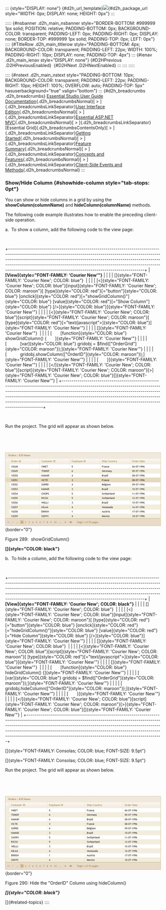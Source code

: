 ::: {style="DISPLAY: none"}
[](ms-xhelp:///?Id=d2h_url_template){#d2h_url_template}![](!package_url!){#d2h_package_url style="WIDTH: 0px; DISPLAY: none; HEIGHT: 0px"}
:::

::::: {#nsbanner .d2h_main_nsbanner style="BORDER-BOTTOM: #999999 1px solid; POSITION: relative; PADDING-BOTTOM: 0px; BACKGROUND-COLOR: transparent; PADDING-LEFT: 0px; PADDING-RIGHT: 0px; DISPLAY: none; BORDER-TOP: #999999 1px solid; PADDING-TOP: 0px; LEFT: 0px"}
:::: {#TitleRow .d2h_main_titlerow style="PADDING-BOTTOM: 4px; BACKGROUND-COLOR: transparent; PADDING-LEFT: 22px; WIDTH: 100%; PADDING-RIGHT: 10px; DISPLAY: none; PADDING-TOP: 4px"}
::: {#ienav .d2h_main_ienav style="DISPLAY: none"}
[](ms-xhelp:///?Id=b550d250-b858-4a2d-9089-bad93933c73d){#D2HPrevious .D2HPreviousEnabled}  [](ms-xhelp:///?Id=0bb85811-0e99-46e7-8184-64d5ad82a9a5){#D2HNext .D2HNextEnabled}
:::
::::
:::::

:::: {#nstext .d2h_main_nstext style="PADDING-BOTTOM: 10px; BACKGROUND-COLOR: transparent; PADDING-LEFT: 22px; PADDING-RIGHT: 10px; HEIGHT: 100%; OVERFLOW: auto; PADDING-TOP: 5px" hasuserbackground="true" valign="bottom"}
::: {#d2h_breadcrumbs .d2h_breadcrumbs}
[Essential Studio User Guide Documentation](ms-xhelp:///?Id=12457748-09e3-4d74-a240-8e049cedf030){.d2h_breadcrumbsNormal}[ \> ]{.d2h_breadcrumbsLinkSeparator}[User Interface Edition](ms-xhelp:///?Id=c29296b7-531c-413b-a0ec-488ca1f7f669){.d2h_breadcrumbsNormal}[ \> ]{.d2h_breadcrumbsLinkSeparator}[Essential ASP.NET MVC](ms-xhelp:///?Id=4b14e7d1-65c4-4f67-b1aa-2c37709905a5){.d2h_breadcrumbsNormal}[ \> ]{.d2h_breadcrumbsLinkSeparator}[Essential Grid]{.d2h_breadcrumbsContentsOnly}[ \> ]{.d2h_breadcrumbsLinkSeparator}[Getting Started](ms-xhelp:///?Id=c7ed3902-b25b-4170-be58-1d3d0b57748a){.d2h_breadcrumbsNormal}[ \> ]{.d2h_breadcrumbsLinkSeparator}[Feature Summary](ms-xhelp:///?Id=1923e679-441a-44e0-9bca-e0e50988a857){.d2h_breadcrumbsNormal}[ \> ]{.d2h_breadcrumbsLinkSeparator}[Concepts and Features](ms-xhelp:///?Id=4a1657fa-4756-42b9-9153-aebf5dcfc503){.d2h_breadcrumbsNormal}[ \> ]{.d2h_breadcrumbsLinkSeparator}[Client-Side Events and Methods](ms-xhelp:///?Id=a04b3f42-5102-444d-9d48-83d2d985ac5d){.d2h_breadcrumbsNormal}
:::

### Show/Hide Column {#showhide-column style="tab-stops: 0pt"}

You can show or hide columns in a grid by using the **showColumn(columnName)** and **hideColumn(columnName)** methods.

The following code example illustrates how to enable the preceding client-side operation.

a.  To show a column, add the following code to the view page:

 

+--------------------------------------------------------------------------------------------------------------------------------------------------------------------------------------------------------------------------------------------------------------------------------------------------------------------------------------------------------------------------------------------+
| **[View]{style="FONT-FAMILY: 'Courier New'"}**                                                                                                                                                                                                                                                                                                                                             |
|                                                                                                                                                                                                                                                                                                                                                                                            |
| []{style="FONT-FAMILY: 'Courier New'; COLOR: blue"}                                                                                                                                                                                                                                                                                                                                        |
|                                                                                                                                                                                                                                                                                                                                                                                            |
| [\<]{style="FONT-FAMILY: 'Courier New'; COLOR: blue"}[input]{style="FONT-FAMILY: 'Courier New'; COLOR: maroon"}[ [type]{style="COLOR: red"}[=\"button\"]{style="COLOR: blue"} [onclick]{style="COLOR: red"}[=\"showGridColumn()\"]{style="COLOR: blue"} [value]{style="COLOR: red"}[=\"Show Column\"]{style="COLOR: blue"} [/\>]{style="COLOR: blue"}]{style="FONT-FAMILY: 'Courier New'"} |
|                                                                                                                                                                                                                                                                                                                                                                                            |
| [\<]{style="FONT-FAMILY: 'Courier New'; COLOR: blue"}[script]{style="FONT-FAMILY: 'Courier New'; COLOR: maroon"}[ [type]{style="COLOR: red"}[=\"text/javascript\"\>]{style="COLOR: blue"}]{style="FONT-FAMILY: 'Courier New'"}                                                                                                                                                             |
|                                                                                                                                                                                                                                                                                                                                                                                            |
| []{style="FONT-FAMILY: 'Courier New'"}                                                                                                                                                                                                                                                                                                                                                     |
|                                                                                                                                                                                                                                                                                                                                                                                            |
| [       [function]{style="COLOR: blue"} showGridColumn() {       ]{style="FONT-FAMILY: 'Courier New'"}                                                                                                                                                                                                                                                                                     |
|                                                                                                                                                                                                                                                                                                                                                                                            |
| [           [var]{style="COLOR: blue"} gridobj = \$find([\"OrderGrid\"]{style="COLOR: maroon"});]{style="FONT-FAMILY: 'Courier New'"}                                                                                                                                                                                                                                                      |
|                                                                                                                                                                                                                                                                                                                                                                                            |
| [           gridobj.showColumn([\"OrderID\"]{style="COLOR: maroon"});]{style="FONT-FAMILY: 'Courier New'"}                                                                                                                                                                                                                                                                                 |
|                                                                                                                                                                                                                                                                                                                                                                                            |
| [       }]{style="FONT-FAMILY: 'Courier New'"}                                                                                                                                                                                                                                                                                                                                             |
|                                                                                                                                                                                                                                                                                                                                                                                            |
| [\</]{style="FONT-FAMILY: 'Courier New'; COLOR: blue"}[script]{style="FONT-FAMILY: 'Courier New'; COLOR: maroon"}[\>]{style="FONT-FAMILY: 'Courier New'; COLOR: blue"}[]{style="FONT-FAMILY: 'Courier New'"}                                                                                                                                                                               |
+--------------------------------------------------------------------------------------------------------------------------------------------------------------------------------------------------------------------------------------------------------------------------------------------------------------------------------------------------------------------------------------------+

 

Run the project. The grid will appear as shown below.

 

 

![](ImagesExt/image58_257.jpg){border="0"}

Figure 289:  showGridColumn()

**[]{style="COLOR: black"}** 

b.  To hide a column, add the following code to the view page:

 

+--------------------------------------------------------------------------------------------------------------------------------------------------------------------------------------------------------------------------------------------------------------------------------------------------------------------------------------------------------------------------------------------+
| **[View]{style="FONT-FAMILY: 'Courier New'; COLOR: black"}**                                                                                                                                                                                                                                                                                                                               |
|                                                                                                                                                                                                                                                                                                                                                                                            |
| []{style="FONT-FAMILY: 'Courier New'; COLOR: blue"}                                                                                                                                                                                                                                                                                                                                        |
|                                                                                                                                                                                                                                                                                                                                                                                            |
| [\<]{style="FONT-FAMILY: 'Courier New'; COLOR: blue"}[input]{style="FONT-FAMILY: 'Courier New'; COLOR: maroon"}[ [type]{style="COLOR: red"}[=\"button\"]{style="COLOR: blue"} [onclick]{style="COLOR: red"}[=\"hideGridColumn()\"]{style="COLOR: blue"} [value]{style="COLOR: red"}[=\"Hide Column\"]{style="COLOR: blue"} [/\>]{style="COLOR: blue"}]{style="FONT-FAMILY: 'Courier New'"} |
|                                                                                                                                                                                                                                                                                                                                                                                            |
| []{style="FONT-FAMILY: 'Courier New'; COLOR: blue"}                                                                                                                                                                                                                                                                                                                                        |
|                                                                                                                                                                                                                                                                                                                                                                                            |
| [\<]{style="FONT-FAMILY: 'Courier New'; COLOR: blue"}[script]{style="FONT-FAMILY: 'Courier New'; COLOR: maroon"}[ [type]{style="COLOR: red"}[=\"text/javascript\"\>]{style="COLOR: blue"}]{style="FONT-FAMILY: 'Courier New'"}                                                                                                                                                             |
|                                                                                                                                                                                                                                                                                                                                                                                            |
| []{style="FONT-FAMILY: 'Courier New'"}                                                                                                                                                                                                                                                                                                                                                     |
|                                                                                                                                                                                                                                                                                                                                                                                            |
| [       [function]{style="COLOR: blue"} hideGridColumn() {]{style="FONT-FAMILY: 'Courier New'"}                                                                                                                                                                                                                                                                                            |
|                                                                                                                                                                                                                                                                                                                                                                                            |
| [           [var]{style="COLOR: blue"} gridobj = \$find([\"OrderGrid\"]{style="COLOR: maroon"});]{style="FONT-FAMILY: 'Courier New'"}                                                                                                                                                                                                                                                      |
|                                                                                                                                                                                                                                                                                                                                                                                            |
| [           gridobj.hideColumn([\"OrderID\"]{style="COLOR: maroon"});]{style="FONT-FAMILY: 'Courier New'"}                                                                                                                                                                                                                                                                                 |
|                                                                                                                                                                                                                                                                                                                                                                                            |
| [       }]{style="FONT-FAMILY: 'Courier New'"}                                                                                                                                                                                                                                                                                                                                             |
|                                                                                                                                                                                                                                                                                                                                                                                            |
| [\</]{style="FONT-FAMILY: 'Courier New'; COLOR: blue"}[script]{style="FONT-FAMILY: 'Courier New'; COLOR: maroon"}[\>]{style="FONT-FAMILY: 'Courier New'; COLOR: blue"}[]{style="FONT-FAMILY: 'Courier New'"}                                                                                                                                                                               |
+--------------------------------------------------------------------------------------------------------------------------------------------------------------------------------------------------------------------------------------------------------------------------------------------------------------------------------------------------------------------------------------------+

[]{style="FONT-FAMILY: Consolas; COLOR: blue; FONT-SIZE: 9.5pt"} 

[]{style="FONT-FAMILY: Consolas; COLOR: blue; FONT-SIZE: 9.5pt"} 

Run the project. The grid will appear as shown below.

 

 

![](ImagesExt/image58_258.jpg){border="0"}

Figure 290: Hide the "OrderID" Column using hideColumn()

***[]{style="COLOR: black"}*** 

[]{#related-topics}
::::
